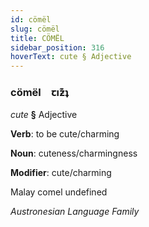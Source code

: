 ```yaml
---
id: cömël
slug: cömël
title: CÖMËL
sidebar_position: 316
hoverText: cute § Adjective
---
```


### cömël&emsp;<span kind="abugida">ꞇıƶ͊ʇ</span>

*cute* **§** Adjective

**Verb**: to be cute/charming

**Noun**: cuteness/charmingness

**Modifier**: cute/charming

Malay comel undefined

*Austronesian Language Family*
